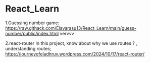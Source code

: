 # React_Learn
1.Guessing number game:
https://raw.githack.com/Elavarasu13/React_Learn/main/guess-number/public/index.html
vervvv

2.react-router
In this project, know about why we use routes ? , understanding routes;
https://journeyofeladhruv.wordpress.com/2024/10/17/react-router/